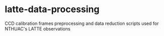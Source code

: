 # latte-data-processing
CCD calibration frames preprocessing and data reduction scripts used for NTHUAC's LATTE observations
